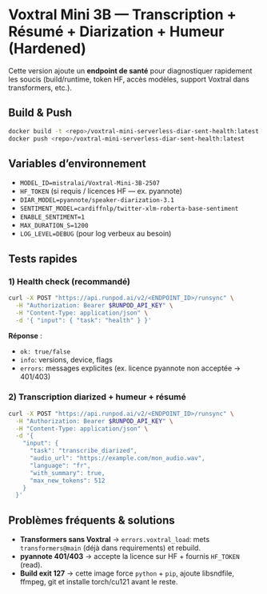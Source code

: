 # Voxtral Mini 3B — Transcription + Résumé + Diarization + Humeur (Hardened)

Cette version ajoute un **endpoint de santé** pour diagnostiquer rapidement les soucis
(build/runtime, token HF, accès modèles, support Voxtral dans transformers, etc.).

## Build & Push
```bash
docker build -t <repo>/voxtral-mini-serverless-diar-sent-health:latest .
docker push <repo>/voxtral-mini-serverless-diar-sent-health:latest
```

## Variables d’environnement
- `MODEL_ID=mistralai/Voxtral-Mini-3B-2507`
- `HF_TOKEN` (si requis / licences HF — ex. pyannote)
- `DIAR_MODEL=pyannote/speaker-diarization-3.1`
- `SENTIMENT_MODEL=cardiffnlp/twitter-xlm-roberta-base-sentiment`
- `ENABLE_SENTIMENT=1`
- `MAX_DURATION_S=1200`
- `LOG_LEVEL=DEBUG` (pour log verbeux au besoin)

## Tests rapides

### 1) Health check (recommandé)
```bash
curl -X POST "https://api.runpod.ai/v2/<ENDPOINT_ID>/runsync" \
  -H "Authorization: Bearer $RUNPOD_API_KEY" \
  -H "Content-Type: application/json" \
  -d '{ "input": { "task": "health" } }'
```
**Réponse** : 
- `ok: true/false`
- `info`: versions, device, flags
- `errors`: messages explicites (ex. licence pyannote non acceptée → 401/403)

### 2) Transcription diarized + humeur + résumé
```bash
curl -X POST "https://api.runpod.ai/v2/<ENDPOINT_ID>/runsync" \
  -H "Authorization: Bearer $RUNPOD_API_KEY" \
  -H "Content-Type: application/json" \
  -d '{
    "input": {
      "task": "transcribe_diarized",
      "audio_url": "https://example.com/mon_audio.wav",
      "language": "fr",
      "with_summary": true,
      "max_new_tokens": 512
    }
  }'
```

## Problèmes fréquents & solutions
- **Transformers sans Voxtral** → `errors.voxtral_load`: mets `transformers@main` (déjà dans requirements) et rebuild.
- **pyannote 401/403** → accepte la licence sur HF + fournis `HF_TOKEN` (read).
- **Build exit 127** → cette image force `python` + `pip`, ajoute libsndfile, ffmpeg, git et installe torch/cu121 avant le reste.
